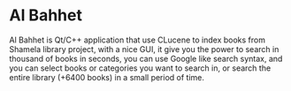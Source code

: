 Al Bahhet
========

Al Bahhet is Qt/C++ application that use CLucene to index books from
Shamela library project, with a nice GUI, it give you the power to search in
thousand of books in seconds, you can use Google like search syntax, and
you can select books or categories you want to search in, or search the
entire library (+6400 books) in a small period of time.
